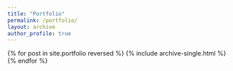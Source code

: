 ```yaml
---
title: "Portfolio"
permalink: /portfolio/
layout: archive
author_profile: true
---
```


{% for post in site.portfolio reversed %}
  {% include archive-single.html %}
{% endfor %}
